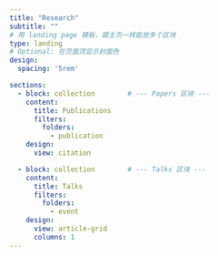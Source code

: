 ```yaml
---
title: "Research"
subtitle: ""
# 用 landing page 模板，跟主页一样能放多个区块
type: landing
# Optional: 在页面顶显示封面色
design:
  spacing: '5rem'

sections:
  - block: collection        # --- Papers 区块 ---
    content:
      title: Publications
      filters:
        folders:
          - publication
    design:
      view: citation

  - block: collection        # --- Talks 区块 ---
    content:
      title: Talks
      filters:
        folders:
          - event
    design:
      view: article-grid
      columns: 1
---
```

